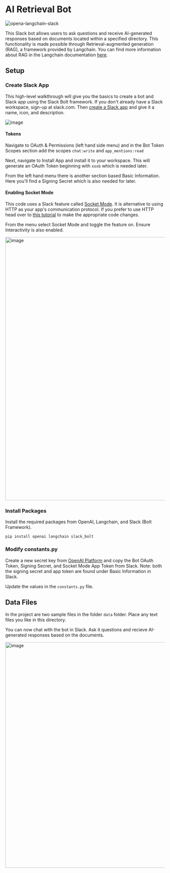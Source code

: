 # AI Retrieval Bot

![opena-langchain-slack](https://github.com/andrewn-net/ai-retrieval-bot/assets/27248499/425de7e0-30ca-4d01-b629-82207a4705b2)

This Slack bot allows users to ask questions and receive AI-generated responses based on documents located within a specified directory. This functionality is made possible through Retrieval-augmented generation (RAG), a framework provided by Langchain. You can find more information about RAG in the Langchain documentation [here](https://github.com/langchain-ai/langchain).

## Setup
### Create Slack App
This high-level walkthrough will give you the basics to create a bot and Slack app using the Slack Bolt framework.  If you don't already have a Slack workspace, sign-up at slack.com.
Then [create a Slack app](https://api.slack.com/apps/new) and give it a name, icon, and description.

![image](https://github.com/andrewn-net/ai-retrieval-bot/assets/27248499/99def17b-5913-4d12-9c1c-8b336868eef5)

#### Tokens
Navigate to OAuth & Permissions (left hand side menu) and in the Bot Token Scopes section add the scopes `chat:write` and `app_mentions:read`

Next, navigate to Install App and install it to your workspace. This will generate an OAuth Token beginning with `xoxb` which is needed later.

From the left hand menu there is another section based Basic Information. Here you'll find a Signing Secret which is also needed for later.

#### Enabling Socket Mode

This code uses a Slack feature called [Socket Mode](https://api.slack.com/apis/connections/socket). It is alternative to using HTTP as your app's communication protocol. If you prefer to use HTTP head over to [this tutorial](https://slack.dev/bolt-python/tutorial/getting-started-http) to make the appropriate code changes.

From the menu select Socket Mode and toggle the feature on. Ensure Interactivity is also enabled.

<img width="830" alt="image" src="https://github.com/andrewn-net/ai-retrieval-bot/assets/27248499/a5c0aea2-d51f-41f9-87b9-2ed107d99f44">

### Install Packages
Install the required packages from OpenAI, Langchain, and Slack (Bolt Framework).

```
pip install openai langchain slack_bolt
```

### Modify constants.py

Create a new secret key from [OpenAI Platform](https://platform.openai.com/account/api-keys) and copy the Bot OAuth Token, Signing Secret, and Socket Mode App Token from Slack.  Note: both the signing secret and app token are found under Basic Information in Slack.

Update the values in the `constants.py` file.

## Data Files

In the project are two sample files in the folder `data` folder. Place any text files you like in this directory.

You can now chat with the bot in Slack. Ask it questions and recieve AI-generated responses based on the documents.

<img width="711" alt="image" src="https://github.com/andrewn-net/ai-retrieval-bot/assets/27248499/e9667fba-4f9e-4864-8265-103e061bac8e">
